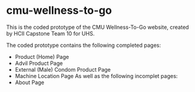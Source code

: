 # cmu-wellness-to-go

This is the coded prototype of the CMU Wellness-To-Go website, created by HCII Capstone Team 10 for UHS. 

The coded prototype contains the following completed pages:
- Product (Home) Page
- Advil Product Page
- External (Male) Condom Product Page
- Machine Location Page
As well as the following incomplet pages:
- About Page
